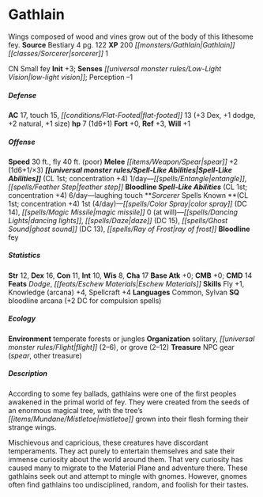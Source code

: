 ﻿---
cssclass: [monsters]
title1: Gathlain
desc_short: Wings composed of wood and vines grow out of the body of this lithesome
  fey.
title2: Gathlain
CR: 1/2
sources:
- name: Bestiary 4
  page: 122
  link: http://paizo.com/products/btpy91ds?Pathfinder-Roleplaying-Game-Bestiary-4
XP: 200
race: Gathlain
classes:
- sorcerer 1
alignment: CN
size: Small
type: fey
initiative:
  bonus: 3
senses:
  low-light vision: true
AC:
  AC: 17
  touch: 15
  flat_footed: 13
  components:
    dex: 3
    dodge: 1
    natural: 2
    size: 1
HP:
  HP: 7
  long: 1d6+1
saves:
  fort: 0
  ref: 3
  will: 1
speeds:
  base: 30
  fly: 40
  fly_maneuverability: poor
attacks:
  melee:
  - - text: spear +2 (1d6+1/×3)
      entries:
      - - damage: 1d6+1
          crit_multiplier: 3
      attack: spear
      bonus:
      - 2
spell_like_abilities:
  entries:
  - name: entangle
    source: default
    freq: 1/day
  - superscripts:
    - APG
    name: feather step
    source: default
    freq: 1/day
  - name: laughing touch
    source: bloodline
    freq: 6/day
  sources:
  - name: default
    CL: 1
    concentration: 4
  - name: bloodline
    CL: 1
    concentration: 4
spells:
  entries:
  - name: color spray
    source: Sorcerer
    level: 1
    DC: 14
  - name: magic missile
    source: Sorcerer
    level: 1
  - name: dancing lights
    source: Sorcerer
    level: 0
  - name: daze
    source: Sorcerer
    level: 0
    DC: 15
  - name: ghost sound
    source: Sorcerer
    level: 0
    DC: 13
  - name: ray of frost
    source: Sorcerer
    level: 0
  sources:
  - name: Sorcerer
    type: known
    CL: 1
    concentration: 4
    slots:
      1: 4
      0: at-will
    bloodline: fey
ability_scores:
  STR: 12
  DEX: 16
  CON: 11
  INT: 10
  WIS: 8
  CHA: 17
BAB: 0
CMB: 0
CMD: 14
feats:
- name: Dodge
- name: Eschew Materials
skills:
  Fly: 1
  Knowledge (arcana): 4
  Spellcraft: 4
  Perception: -1
languages:
- Common
- Sylvan
special_qualities:
- bloodline arcana (+2 DC for compulsion spells)
ecology:
  environment: temperate forests or jungles
  organization: solitary, flight (2-6), or grove (2-12)
  treasure_type: NPC Gear
  treasure:
  - spear
  - other treasure
desc_long: |-
  According to some fey ballads, gathlains were one of the first peoples awakened in the primal world of fey. They were created from the seeds of an enormous magical tree, with the tree's mistletoe grown into their flesh forming their strange wings.

  Mischievous and capricious, these creatures have discordant temperaments. They act purely to entertain themselves and sate their immense curiosity about the world around them. That very curiosity has caused many to migrate to the Material Plane and adventure there. These gathlains seek out and attempt to mingle with gnomes. However, gnomes often find gathlains too undisciplined, random, and foolish for their tastes.

---

# Gathlain
Wings composed of wood and vines grow out of the body of this lithesome fey.
**Source** Bestiary 4 pg. 122
**XP** 200
_[[monsters/Gathlain|Gathlain]]_ _[[classes/Sorcerer|sorcerer]]_ 1

CN Small fey
**Init** +3; **Senses** _[[universal monster rules/Low-Light Vision|low-light vision]]_; Perception –1

##### Defense

**AC** 17, touch 15, _[[conditions/Flat-Footed|flat-footed]]_ 13 (+3 Dex, +1 dodge, +2 natural, +1 size)
**hp** 7 (1d6+1)
**Fort** +0, **Ref** +3, **Will** +1

##### Offense
**Speed** 30 ft., fly 40 ft. (poor)
**Melee** _[[items/Weapon/Spear|spear]]_ +2 (1d6+1/×3)
**_[[universal monster rules/Spell-Like Abilities|Spell-Like Abilities]]_** (CL 1st; concentration +4)
1/day—_[[spells/Entangle|entangle]]_, _[[spells/Feather Step|feather step]]_
**Bloodline _Spell-Like Abilities_** (CL 1st; concentration +4)
6/day—laughing touch
**_Sorcerer_ Spells Known **(CL 1st; concentration +4)
1st (4/day)—_[[spells/Color Spray|color spray]]_ (DC 14), _[[spells/Magic Missile|magic missile]]_
0 (at will)—_[[spells/Dancing Lights|dancing lights]]_, _[[spells/Daze|daze]]_ (DC 15), _[[spells/Ghost Sound|ghost sound]]_ (DC 13), _[[spells/Ray of Frost|ray of frost]]_
**Bloodline** fey

##### Statistics
**Str** 12, **Dex** 16, **Con** 11, **Int** 10, **Wis** 8, **Cha** 17
**Base Atk** +0; **CMB** +0; **CMD** 14
**Feats** _Dodge_, _[[feats/Eschew Materials|Eschew Materials]]_
**Skills** Fly +1, Knowledge (arcana) +4, Spellcraft +4
**Languages** Common, Sylvan
**SQ** bloodline arcana (+2 DC for compulsion spells)

##### Ecology

**Environment** temperate forests or jungles
**Organization** solitary, _[[universal monster rules/Flight|flight]]_ (2–6), or grove (2–12)
**Treasure** NPC gear (_spear_, other treasure)

##### Description

According to some fey ballads, gathlains were one of the first peoples awakened in the primal world of fey. They were created from the seeds of an enormous magical tree, with the tree’s _[[items/Mundane/Mistletoe|mistletoe]]_ grown into their flesh forming their strange wings.

Mischievous and capricious, these creatures have discordant temperaments. They act purely to entertain themselves and sate their immense curiosity about the world around them. That very curiosity has caused many to migrate to the Material Plane and adventure there. These gathlains seek out and attempt to mingle with gnomes. However, gnomes often find gathlains too undisciplined, random, and foolish for their tastes.